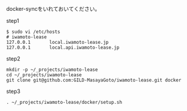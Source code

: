 docker-syncをいれておいてください。

step1
```
$ sudo vi /etc/hosts
# iwamoto-lease
127.0.0.1       local.iwamoto-lease.jp
127.0.0.1       local.api.iwamoto-lease.jp
```

step2
```
mkdir -p ~/_projects/iwamoto-lease
cd ~/_projects/iwamoto-lease
git clone git@github.com:GILD-MasayaGoto/iwamoto-lease.git docker
```

step3
```
. ~/_projects/iwamoto-lease/docker/setup.sh
```
